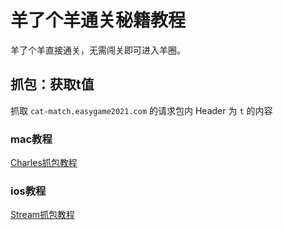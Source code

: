 # 羊了个羊通关秘籍教程

羊了个羊直接通关，无需闯关即可进入羊圈。

## 抓包：获取t值

抓取 `cat-match.easygame2021.com` 的请求包内 Header 为 `t` 的内容

### mac教程

[Charles抓包教程](https://www.jianshu.com/p/ff85b3dac157)


### ios教程

[Stream抓包教程](https://www.baidu.com)

